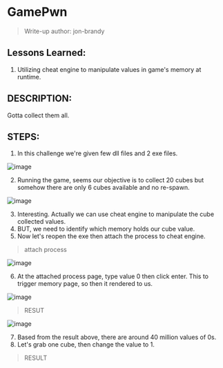 # GamePwn
> Write-up author: jon-brandy

## Lessons Learned:
1. Utilizing cheat engine to manipulate values in game's memory at runtime.

## DESCRIPTION:
Gotta collect them all.

## STEPS:
1. In this challenge we're given few dll files and 2 exe files.

![image](https://github.com/jon-brandy/hackthebox/assets/70703371/152a2f9f-6f58-4630-9fd0-a08c128fb3e8)


2. Running the game, seems our objective is to collect 20 cubes but somehow there are only 6 cubes available and no re-spawn.

![image](https://github.com/jon-brandy/hackthebox/assets/70703371/0ba25bde-a1b2-4cad-b48c-1f5e788d20b8)


3. Interesting. Actually we can use cheat engine to manipulate the cube collected values.
4. BUT, we need to identify which memory holds our cube value.
5. Now let's reopen the exe then attach the process to cheat engine.

> attach process

![image](https://github.com/jon-brandy/hackthebox/assets/70703371/58684ff9-82b4-46ac-9883-8599cfadc55a)


6. At the attached process page, type value 0 then click enter. This to trigger memory page, so then it rendered to us.

![image](https://github.com/jon-brandy/hackthebox/assets/70703371/cbf95534-f7e0-41d8-8bc2-46e0ad1e1db5)


> RESUT

![image](https://github.com/jon-brandy/hackthebox/assets/70703371/22efc0c7-6eef-48eb-91a0-dc090b00a92b)


7. Based from the result above, there are around 40 million values of 0s.
8. Let's grab one cube, then change the value to 1.

> RESULT


